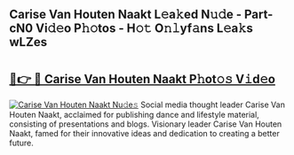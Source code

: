 ## Carise Van Houten Naakt L𝚎a𝚔ed N𝚞𝚍e - Part-cN0 Vi𝚍𝚎o P𝚑𝚘tos - H𝚘𝚝 O𝚗𝚕yf𝚊ns L𝚎a𝚔s wLZes

# <h2><a href="http://kf7voyn.oniu.top/?m=Carise+Van+Houten+Naakt">🔗👉 🔴 Carise Van Houten Naakt P𝚑ot𝚘𝚜 V𝚒d𝚎o</a></h2>

[![Carise Van Houten Naakt Nu𝚍e𝚜](https://i.imgur.com/0qMVB7G.gif)](http://kf7voyn.oniu.top/?m=Carise+Van+Houten+Naakt)
Social media thought leader Carise Van Houten Naakt, acclaimed for publishing dance and lifestyle material, consisting of presentations and blogs. Visionary leader Carise Van Houten Naakt, famed for their innovative ideas and dedication to creating a better future.  
